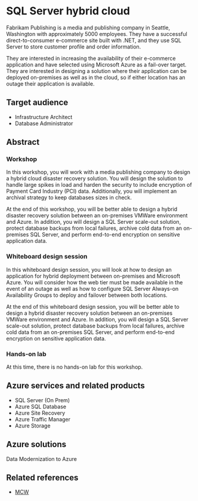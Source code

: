 # SQL Server hybrid cloud

Fabrikam Publishing is a media and publishing company in Seattle, Washington with approximately 5000 employees. They have a successful direct-to-consumer e-commerce site built with .NET, and they use SQL Server to store customer profile and order information.

They are interested in increasing the availability of their e-commerce application and have selected using Microsoft Azure as a fail-over target. They are interested in designing a solution where their application can be deployed on-premises as well as in the cloud, so if either location has an outage their application is available.

## Target audience

-	Infrastructure Architect
-	Database Administrator

## Abstract

### Workshop

In this workshop, you will work with a media publishing company to design a hybrid cloud disaster recovery solution. You will design the solution to handle large spikes in load and harden the security to include encryption of Payment Card Industry (PCI) data. Additionally, you will implement an archival strategy to keep databases sizes in check.

At the end of this workshop, you will be better able to design a hybrid disaster recovery solution between an on-premises VMWare environment and Azure. In addition, you will design a SQL Server scale-out solution, protect database backups from local failures, archive cold data from an on-premises SQL Server, and perform end-to-end encryption on sensitive application data.

### Whiteboard design session

In this whiteboard design session, you will look at how to design an application for hybrid deployment between on-premises and Microsoft Azure. You will consider how the web tier must be made available in the event of an outage as well as how to configure SQL Server Always-on Availability Groups to deploy and failover between both locations.

At the end of this whiteboard design session, you will be better able to design a hybrid disaster recovery solution between an on-premises VMWare environment and Azure. In addition, you will design a SQL Server scale-out solution, protect database backups from local failures, archive cold data from an on-premises SQL Server, and perform end-to-end encryption on sensitive application data.
 
### Hands-on lab

At this time, there is no hands-on lab for this workshop.

## Azure services and related products
- SQL Server (On Prem)
- Azure SQL Database
- Azure Site Recovery
- Azure Traffic Manager
- Azure Storage

## Azure solutions
Data Modernization to Azure

## Related references 
- [MCW](https://github.com/Microsoft/MCW)

